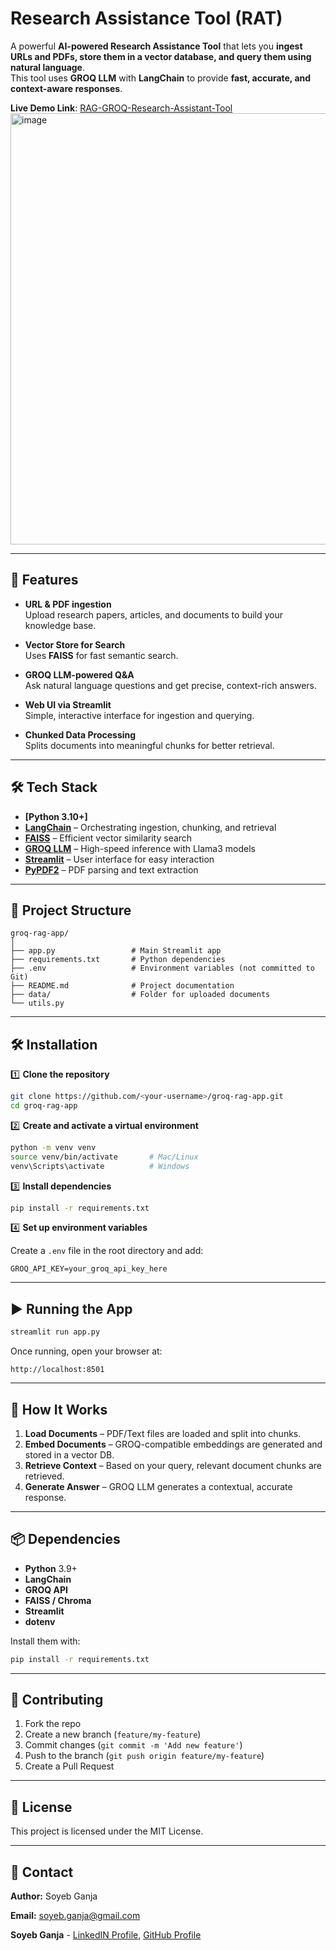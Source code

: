 # Research Assistance Tool (RAT)

A powerful **AI-powered Research Assistance Tool** that lets you **ingest URLs and PDFs, store them in a vector database, and query them using natural language**.  
This tool uses **GROQ LLM** with **LangChain** to provide **fast, accurate, and context-aware responses**.

**Live Demo Link**: [RAG-GROQ-Research-Assistant-Tool](https://rag-groq-research-assistant-tool-hvcyd5qpjwhsa2uki8yyo9.streamlit.app/)
<img width="1284" height="690" alt="image" src="https://github.com/user-attachments/assets/0bbb0508-5942-447b-bdb7-9b2f10d89105" />

---

## 🚀 Features

- **URL & PDF ingestion**  
  Upload research papers, articles, and documents to build your knowledge base.
  
- **Vector Store for Search**  
  Uses **FAISS** for fast semantic search.
  
- **GROQ LLM-powered Q&A**  
  Ask natural language questions and get precise, context-rich answers.
  
- **Web UI via Streamlit**  
  Simple, interactive interface for ingestion and querying.
  
- **Chunked Data Processing**  
  Splits documents into meaningful chunks for better retrieval.

---

## 🛠 Tech Stack

- **[Python 3.10+]**
- **[LangChain](https://www.langchain.com/)** – Orchestrating ingestion, chunking, and retrieval  
- **[FAISS](https://github.com/facebookresearch/faiss)** – Efficient vector similarity search  
- **[GROQ LLM](https://groq.com/)** – High-speed inference with Llama3 models  
- **[Streamlit](https://streamlit.io/)** – User interface for easy interaction  
- **[PyPDF2](https://pypi.org/project/pypdf2/)** – PDF parsing and text extraction  

---

## 📂 Project Structure

```
groq-rag-app/
│
├── app.py                 # Main Streamlit app
├── requirements.txt       # Python dependencies
├── .env                   # Environment variables (not committed to Git)
├── README.md              # Project documentation
├── data/                  # Folder for uploaded documents
└── utils.py
```

---

## 🛠️ Installation

1️⃣ **Clone the repository**
```bash
git clone https://github.com/<your-username>/groq-rag-app.git
cd groq-rag-app
```

2️⃣ **Create and activate a virtual environment**
```bash
python -m venv venv
source venv/bin/activate       # Mac/Linux
venv\Scripts\activate          # Windows
```

3️⃣ **Install dependencies**
```bash
pip install -r requirements.txt
```

4️⃣ **Set up environment variables**

Create a `.env` file in the root directory and add:
```
GROQ_API_KEY=your_groq_api_key_here
```

---

## ▶️ Running the App

```bash
streamlit run app.py
```

Once running, open your browser at:
```
http://localhost:8501
```

---

## 📖 How It Works

1. **Load Documents** – PDF/Text files are loaded and split into chunks.
2. **Embed Documents** – GROQ-compatible embeddings are generated and stored in a vector DB.
3. **Retrieve Context** – Based on your query, relevant document chunks are retrieved.
4. **Generate Answer** – GROQ LLM generates a contextual, accurate response.

---

## 📦 Dependencies

- **Python** 3.9+
- **LangChain**
- **GROQ API**
- **FAISS / Chroma**
- **Streamlit**
- **dotenv**

Install them with:
```bash
pip install -r requirements.txt
```

---

## 🤝 Contributing

1. Fork the repo
2. Create a new branch (`feature/my-feature`)
3. Commit changes (`git commit -m 'Add new feature'`)
4. Push to the branch (`git push origin feature/my-feature`)
5. Create a Pull Request

---

## 📜 License

This project is licensed under the MIT License.

---

## 📧 Contact

**Author:** Soyeb Ganja
 
**Email:** soyeb.ganja@gmail.com

**Soyeb Ganja** - [LinkedIN Profile](https://linkedin.com/in/soyeb-ganja), [GitHub Profile](https://github.com/soyebganja)


